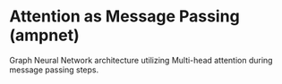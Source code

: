 # Attention as Message Passing (ampnet)
Graph Neural Network architecture utilizing Multi-head attention during message passing
steps.